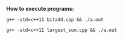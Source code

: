 
**How to execute programs:**

    g++ -std=c++11 bitadd.cpp && ./a.out

    g++ -std=c++11 largest_sum.cpp && ./a.out

